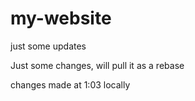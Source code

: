 # my-website

just some updates

Just some changes, will pull it as a rebase

changes made at 1:03 locally
